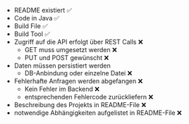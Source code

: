 - README existiert ✅
- Code in Java ✅
- Build File ✅
- Build Tool ✅
- Zugriff auf die API erfolgt über REST Calls ❌
    - GET muss umgesetzt werden ❌
    - PUT und POST gewünscht ❌
- Daten müssen persistiert werden
    - DB-Anbindung oder einzelne Datei ❌
- Fehlerhafte Anfragen werden abgefangen ❌
    - Kein Fehler im Backend ❌
    - entsprechenden Fehlercode zurückliefern ❌
- Beschreibung des Projekts in README-File ❌
- notwendige Abhängigkeiten aufgelistet in README-File ❌